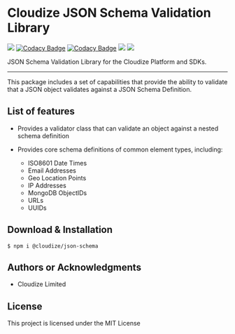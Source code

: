 # Cloudize JSON Schema Validation Library

![](https://img.shields.io/badge/build-passing-brightgreen)
[![Codacy Badge](https://app.codacy.com/project/badge/Grade/3f0e2c3f1999493daf8ed448c2afb0f1)](https://www.codacy.com/gh/apigames-core/json-schema/dashboard?utm_source=github.com&amp;utm_medium=referral&amp;utm_content=apigames-core/json-schema&amp;utm_campaign=Badge_Grade)
[![Codacy Badge](https://app.codacy.com/project/badge/Coverage/3f0e2c3f1999493daf8ed448c2afb0f1)](https://www.codacy.com/gh/apigames-core/json-schema/dashboard?utm_source=github.com&utm_medium=referral&utm_content=apigames-core/json-schema&utm_campaign=Badge_Coverage)
![](https://img.shields.io/npm/v/@cloudize/json-schema)
![](https://img.shields.io/badge/license-MIT-blue)

JSON Schema Validation Library for the Cloudize Platform and SDKs.

* * *

This package includes a set of capabilities that provide the ability to validate that a JSON object validates against a JSON Schema Definition.

## List of features

*   Provides a validator class that can validate an object against a nested schema definition

*   Provides core schema definitions of common element types, including:
    *   ISO8601 Date Times
    *   Email Addresses
    *   Geo Location Points
    *   IP Addresses
    *   MongoDB ObjectIDs
    *   URLs
    *   UUIDs

## Download & Installation

```shell 
$ npm i @cloudize/json-schema
```

## Authors or Acknowledgments

*   Cloudize Limited

## License

This project is licensed under the MIT License
